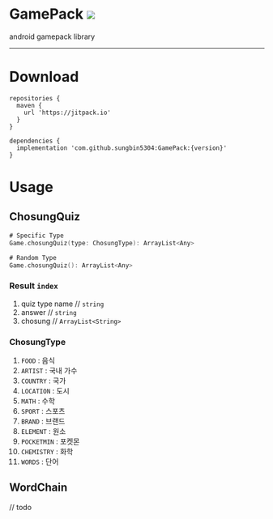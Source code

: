 # GamePack [![](https://jitpack.io/v/sungbin5304/GamePack.svg)](https://jitpack.io/#sungbin5304/GamePack)
android gamepack library

-----

# Download
```Gradle
repositories {
  maven { 
    url 'https://jitpack.io' 
  }
}

dependencies {
  implementation 'com.github.sungbin5304:GamePack:{version}'
}
```

# Usage
## ChosungQuiz
```kotlin
# Specific Type
Game.chosungQuiz(type: ChosungType): ArrayList<Any>

# Random Type
Game.chosungQuiz(): ArrayList<Any>
```

### Result `index`
1. quiz type name // `string`
2. answer // `string`
3. chosung // `ArrayList<String>`

### ChosungType
1. `FOOD` : 음식
2. `ARTIST` : 국내 가수
3. `COUNTRY` : 국가
4. `LOCATION` : 도시
5. `MATH` : 수학
6. `SPORT` : 스포츠
7. `BRAND` : 브랜드
8. `ELEMENT` : 원소
9. `POCKETMIN` : 포켓몬
10. `CHEMISTRY` : 화학
11. `WORDS` : 단어


## WordChain

// todo
